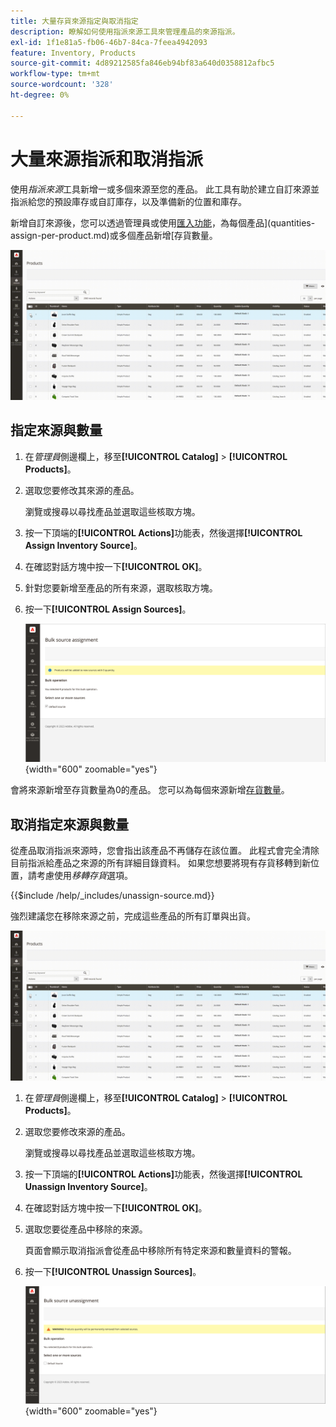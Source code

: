 ```yaml
---
title: 大量存貨來源指定與取消指定
description: 瞭解如何使用指派來源工具來管理產品的來源指派。
exl-id: 1f1e81a5-fb06-46b7-84ca-7feea4942093
feature: Inventory, Products
source-git-commit: 4d89212585fa846eb94bf83a640d0358812afbc5
workflow-type: tm+mt
source-wordcount: '328'
ht-degree: 0%

---
```


# 大量來源指派和取消指派

使用&#x200B;_指派來源_&#x200B;工具新增一或多個來源至您的產品。 此工具有助於建立自訂來源並指派給您的預設庫存或自訂庫存，以及準備新的位置和庫存。

新增自訂來源後，您可以透過管理員或使用[匯入功能](inventory-import-export.md)，為每個產品](quantities-assign-per-product.md)或多個產品新增[存貨數量。

![新增所選產品的詳細目錄來源](assets/inventory-bulk-assign-sources.gif)

## 指定來源與數量

1. 在&#x200B;_管理員_&#x200B;側邊欄上，移至&#x200B;**[!UICONTROL Catalog]** > **[!UICONTROL Products]**。

1. 選取您要修改其來源的產品。

   瀏覽或搜尋以尋找產品並選取這些核取方塊。

1. 按一下頂端的&#x200B;**[!UICONTROL Actions]**&#x200B;功能表，然後選擇&#x200B;**[!UICONTROL Assign Inventory Source]**。

1. 在確認對話方塊中按一下&#x200B;**[!UICONTROL OK]**。

1. 針對您要新增至產品的所有來源，選取核取方塊。

1. 按一下&#x200B;**[!UICONTROL Assign Sources]**。

   ![選取要新增來源的產品](assets/inventory-bulk-assign-sources-summary.png){width="600" zoomable="yes"}

會將來源新增至存貨數量為0的產品。 您可以為每個來源新增[存貨數量](quantities-assign-per-product.md)。

## 取消指定來源與數量

從產品取消指派來源時，您會指出該產品不再儲存在該位置。 此程式會完全清除目前指派給產品之來源的所有詳細目錄資料。 如果您想要將現有存貨移轉到新位置，請考慮使用&#x200B;_移轉存貨_&#x200B;選項。

{{$include /help/_includes/unassign-source.md}}

強烈建議您在移除來源之前，完成這些產品的所有訂單與出貨。

![取消指派所選產品的來源](assets/inventory-bulk-unassign-sources.gif)

1. 在&#x200B;_管理員_&#x200B;側邊欄上，移至&#x200B;**[!UICONTROL Catalog]** > **[!UICONTROL Products]**。

1. 選取您要修改來源的產品。

   瀏覽或搜尋以尋找產品並選取這些核取方塊。

1. 按一下頂端的&#x200B;**[!UICONTROL Actions]**&#x200B;功能表，然後選擇&#x200B;**[!UICONTROL Unassign Inventory Source]**。

1. 在確認對話方塊中按一下&#x200B;**[!UICONTROL OK]**。

1. 選取您要從產品中移除的來源。

   頁面會顯示取消指派會從產品中移除所有特定來源和數量資料的警報。

1. 按一下&#x200B;**[!UICONTROL Unassign Sources]**。

   ![從選取的產品移除來源](assets/inventory-bulk-unassign-sources-summary.png){width="600" zoomable="yes"}
